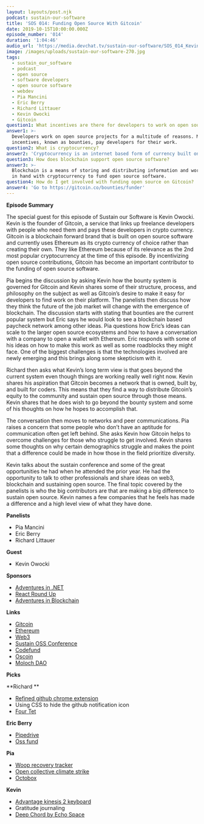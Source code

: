 ```yaml
---
layout: layouts/post.njk
podcast: sustain-our-software
title: 'SOS 014: Funding Open Source With Gitcoin'
date: 2019-10-15T10:00:00.000Z
episode_number: '014'
duration: '1:04:46'
audio_url: 'https://media.devchat.tv/sustain-our-software/SOS_014_Kevin_Owocki.mp3'
image: /images/uploads/sustain-our-software-270.jpg
tags:
  - sustain_our_software
  - podcast
  - open source
  - software developers
  - open source software
  - webdev
  - Pia Mancini
  - Eric Berry
  - Richard Littauer
  - Kevin Owocki
  - Gitcoin
question1: What incentives are there for developers to work on open source?
answer1: >-
  Developers work on open source projects for a multitude of reasons. Monetary
  incentives, known as bounties, pay developers for their work.
question2: What is cryptocurrency?
answer2: 'Cryptocurrency is an internet based form of currency built on a ledger that's managed by a blockchain. '
question3: How does blockchain support open source software?
answer3: >-
  Blockchain is a means of storing and distributing information and works hand
  in hand with cryptocurrency to fund open source software.
question4: How do I get involved with funding open source on Gitcoin?
answer4: 'Go to https://gitcoin.co/bounties/funder'
---
```

**Episode Summary**

The special guest for this episode of Sustain our Software is Kevin Owocki. Kevin is the founder of Gitcoin, a service that links up freelance developers with people who need them and pays these developers in crypto currency. Gitcoin is a blockchain forward brand that is built on open source software and currently uses Ethereum as its crypto currency of choice rather than creating their own. They like Ethereum because of its relevance as the 2nd most popular cryptocurrency at the time of this episode. By incentivizing open source contributions, Gitcoin has become an important contributor to the funding of open source software. 

Pia begins the discussion by asking Kevin how the bounty system is governed for Gitcoin and Kevin shares some of their structure, process, and philosophy on the subject as well as Gitcoin’s desire to make it easy for developers to find work on their platform. The panelists then discuss how they think the future of the job market will change with the emergence of blockchain. The discussion starts with stating that bounties are the current popular system but Eric says he would look to see a blockchain based paycheck network among other ideas. Pia questions how Eric’s ideas can scale to the larger open source ecosystems and how to have a conversation with a company to open a wallet with Ethereum. Eric responds with some of his ideas on how to make this work as well as some roadblocks they might face. One of the biggest challenges is that the technologies involved are newly emerging and this brings along some skepticism with it. 

Richard then asks what Kevin’s long term view is that goes beyond the current system even though things are working really well right now. Kevin shares his aspiration that Gitcoin becomes a network that is owned, built by, and built for coders. This means that they find a way to distribute Gitcoin’s equity to the community and sustain open source through those means. Kevin shares that he does wish to go beyond the bounty system and some of his thoughts on how he hopes to accomplish that.  

The conversation then moves to networks and peer communications. Pia raises a concern that some people who don’t have an aptitude for communication often get left behind. She asks Kevin how Gitcoin helps to overcome challenges for those who struggle to get involved. Kevin shares some thoughts on why certain demographics struggle and makes the point that a difference could be made in how those in the field prioritize diversity.

Kevin talks about the sustain conference and some of the great opportunities he had when he attended the prior year. He had the opportunity to talk to other professionals and share ideas on web3, blockchain and sustaining open source. The final topic covered by the panelists is who the big contributors are that are making a big difference to sustain open source. Kevin names a few companies that he feels has made a difference and a high level view of what they have done.

**Panelists**



*   Pia Mancini
*   Eric Berry
*   Richard Littauer

**Guest**



*   Kevin Owocki	

**Sponsors**



*   [Adventures in .NET](https://devchat.tv/adventures-in-dotnet/)
*   [React Round Up](https://devchat.tv/react-round-up/)
*   [Adventures in Blockchain](https://devchat.tv/adventures-in-blockchain/)

**Links**



*   [Gitcoin](https://gitcoin.co/)
*   [Ethereum](https://www.ethereum.org/)
*   [Web3](https://web3js.readthedocs.io/en/v1.2.1/)
*   [Sustain OSS Conference](https://sustainoss.org/)
*   [Codefund](https://codefund.io/)
*   [Oscoin](http://oscoin.io)
*   [Moloch DAO](https://molochdao.com/)

**Picks**

**Richard **



*   [Refined github chrome extension](https://github.com/sindresorhus/refined-github)
*   Using CSS to hide the github notification icon
*   [Four Tet](https://en.wikipedia.org/wiki/Four_Tet)

**Eric Berry**



*   [Pipedrive](https://www.pipedrive.com/)
*   [Oss fund](http://oss.fund)

**Pia**



*   [Woop recovery tracker](https://www.whoop.com/)
*   [Open collective climate strike](https://globalclimatestrike.net/)
*   [Octobox](https://octobox.io/)

**Kevin**



*   [Advantage kinesis 2 keyboard](https://kinesis-ergo.com/shop/advantage2/)
*   Gratitude journaling
*   [Deep Chord by Echo Space](https://echospacedetroit.bandcamp.com/)

